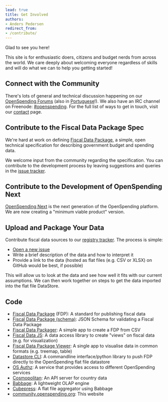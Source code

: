 ```yaml
---
lead: true
title: Get Involved
authors:
- Anders Pedersen
redirect_from:
- /contribute/
---
```


Glad to see you here! 

This site is for enthusiastic doers, citizens and budget nerds from
across the world. We care deeply about welcoming everyone regardless
of skills and will do what we can to help you getting started!

## Connect with the Community

There's lots of general and technical discussion happening on our
[OpenSpending Forums](https://discuss.okfn.org/c/openspending/none)
(also in
[Portuguese](https://discuss.okfn.org/c/openspending/gastos-abertos)!).
We also have an IRC channel on Freenode:
[#openspending](http://webchat.freenode.net/?channels=openspending).
For the full list of ways to get in touch, visit our
[contact][contact] page.

[contact]: {{site.baseurl}}/about/contact/

## Contribute to the Fiscal Data Package Spec

We're hard at work on defining
[Fiscal Data Package](http://fiscal.dataprotocols.org/), a simple,
open technical specification for describing government budget and
spending data.

We welcome input from the community regarding the specification. You
can contribute to the development process by leaving suggestions and
queries in the
[issue tracker](https://github.com/openspending/fiscal-data-package/issues).

## Contribute to the Development of OpenSpending Next

[OpenSpending Next](/next/) is the next generation of the OpenSpending
platform.  We are now creating a "minimum viable product" version.

## Upload and Package Your Data

Contribute fiscal data sources to our
[registry tracker](https://github.com/os-data/registry/issues).  The process is simple:

* [Open a new issue](https://github.com/os-data/registry/issues/new?title=Dataset&body=Link:%0ADescription:)
* Write a brief description of the data and how to interpret it
* Provide a link to the data (hosted as flat files (e.g. CSV or XLSX) on GitHub would be best, if possible)

This will allow us to look at the data and see how well it fits with our
current assumptions. We can then work together on steps to get the
data imported into the flat file DataStore.

## Code

* [Fiscal Data Package](https://github.com/openspending/fiscal-data-package) (FDP): A standard for publishing fiscal data
* [Fiscal Data Package (schema)](https://github.com/dataprotocols/schemas/blob/master/fiscal-data-package.json): JSON Schema for validating a Fiscal Data Package
* [Fiscal Data Packager](https://github.com/openspending/fiscal-data-packager): A simple app to create a FDP from CSV
* [Fiscal Data JS](https://github.com/openspending/fiscal-data-js): A data access library to create "views" on fiscal data (e.g. for visualization)
* [Fiscal Data Package Viewer](https://github.com/openspending/fiscal-data-package-viewer): A single app to visualise data in common formats (e.g. treemap, table)
* [Datastore CLI](https://github.com/openspending/os-datastore-cli): A commandline interface/python library to push FDP directly to the OpenSpending flat file datastore
* [OS Authz](https://github.com/openspending/os-authz-service): A service that provides access to different OpenSpending services
* [Cosmopolitan](https://github.com/openspending/cosmopolitan): An API server for country data
* [Babbage](https://github.com/spendb/babbage): A lightweight OLAP engine
* [Cubepress](https://github.com/openspending/cubepress): A flat file aggregator using Babbage
* [community.openspending.org](https://github.com/openspending/community.openspending.org): This website
